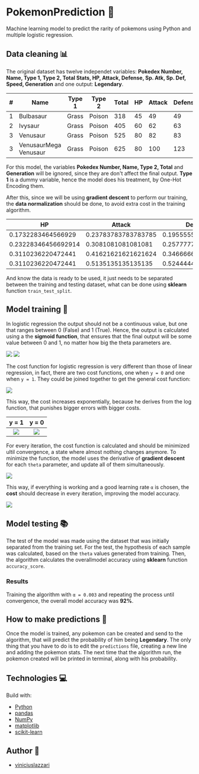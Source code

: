 # PokemonPrediction 🧠

Machine learning model to predict the rarity of pokemons using Python and multiple logistic regression.

## Data cleaning 📊

The original dataset has twelve independet variables: **Pokedex Number, Name, Type 1, Type 2, Total Stats, HP, Attack, Defense, Sp. Atk, Sp. Def, Speed, Generation** and one output: **Legendary**.

|#  |Name                     |Type 1  |Type 2  |Total|HP |Attack|Defense|Sp. Atk|Sp. Def|Speed|Generation|Legendary|
|---|-------------------------|--------|--------|-----|---|------|-------|-------|-------|-----|----------|---------|
|1  |Bulbasaur                |Grass   |Poison  |318  |45 |49    |49     |65     |65     |45   |1         |False    |
|2  |Ivysaur                  |Grass   |Poison  |405  |60 |62    |63     |80     |80     |60   |1         |False    |
|3  |Venusaur                 |Grass   |Poison  |525  |80 |82    |83     |100    |100    |80   |1         |False    |
|3  |VenusaurMega Venusaur    |Grass   |Poison  |625  |80 |100   |123    |122    |120    |80   |1         |False    |

For this model, the variables **Pokedex Number, Name, Type 2, Total** and **Generation** will be ignored, since they are don't affect the final output.
**Type 1** is a dummy variable, hence the model does his treatment, by One-Hot Encoding them.

After this, since we will be using **gradient descent** to perform our training, the **data normalization** should be done, to avoid extra cost in the training algorithm.

|HP |Attack                   |Defense |Sp. Atk |Sp. Def|Speed|Legendary|type1_Bug|type1_Dark|type1_Dragon|type1_Electric|type1_Fairy|type1_Fighting|type1_Fire|type1_Flying|type1_Ghost|type1_Grass|type1_Ground|type1_Ice|type1_Normal|type1_Poison|type1_Psychic|type1_Rock|type1_Steel|type1_Water|
|---|-------------------------|--------|--------|-------|-----|---------|---------|----------|------------|--------------|-----------|--------------|----------|------------|-----------|-----------|------------|---------|------------|------------|-------------|----------|-----------|-----------|
|0.1732283464566929|0.23783783783783785      |0.19555555555555557|0.29891304347826086|0.21428571428571427|0.22857142857142856|0.0      |0.0      |0.0       |0.0         |0.0           |0.0        |0.0           |0.0       |0.0         |0.0        |1.0        |0.0         |0.0      |0.0         |0.0         |0.0          |0.0       |0.0        |0.0        |
|0.23228346456692914|0.3081081081081081       |0.2577777777777778|0.3804347826086957|0.2857142857142857|0.3142857142857143|0.0      |0.0      |0.0       |0.0         |0.0           |0.0        |0.0           |0.0       |0.0         |0.0        |1.0        |0.0         |0.0      |0.0         |0.0         |0.0          |0.0       |0.0        |0.0        |
|0.3110236220472441|0.41621621621621624      |0.3466666666666667|0.4891304347826087|0.38095238095238093|0.42857142857142855|0.0      |0.0      |0.0       |0.0         |0.0           |0.0        |0.0           |0.0       |0.0         |0.0        |1.0        |0.0         |0.0      |0.0         |0.0         |0.0          |0.0       |0.0        |0.0        |
|0.3110236220472441|0.5135135135135135       |0.5244444444444445|0.6086956521739131|0.47619047619047616|0.42857142857142855|0.0      |0.0      |0.0       |0.0         |0.0           |0.0        |0.0           |0.0       |0.0         |0.0        |1.0        |0.0         |0.0      |0.0         |0.0         |0.0          |0.0       |0.0        |0.0        |

And know the data is ready to be used, it just needs to be separated between the training and testing dataset, what can be done using **sklearn** function `train_test_split`.

## Model training 🔄

In logistic regression the output should not be a continuous value, but one that ranges between 0 (False) and 1 (True). Hence, the output is calculated using a the **sigmoid function**, that ensures that the final output will be some value between 0 and 1, no matter how big the theta parameters are.

<img src="https://wikimedia.org/api/rest_v1/media/math/render/svg/e376fe69caee24c914fab1360de36900b7bb9c24">

<img src="https://upload.wikimedia.org/wikipedia/commons/thumb/5/53/Sigmoid-function-2.svg/1280px-Sigmoid-function-2.svg.png">

The cost function for logistic regression is very different than those of linear regression, in fact, there are two cost functions, one when `y = 0` and one when `y = 1`. They could be joined together to get the general cost function:

<img src="https://www.baeldung.com/wp-content/ql-cache/quicklatex.com-91ede8271c1696055f1ed51e65ff05f2_l3.svg">

This way, the cost increases exponentially, because he derives from the log function, that punishes bigger errors with bigger costs.

y = 1           |  y = 0
:-------------------------:|:-------------------------:
<img src="https://miro.medium.com/max/709/1*gAsyT-YdsQZUMF81NTZQdQ.png">  |  <img src="https://miro.medium.com/max/695/1*2QLAi8r4BWFZ4AC6aQLzbA.png">


For every iteration, the cost function is calculated and should be minimized ultil convergence, a state where almost nothing changes anymore. To minimize the function, the model uses the derivative of **gradient descent** for each `theta` parameter, and update all of them simultaneously.

<img src="https://render.githubusercontent.com/render/math?math=\displaystyle \theta_j := \theta_j - \frac{1}{m} \alpha \sum_{i=1}^m (h_\theta(x^{(i)}) - y^{(i)}) x^{(i)}_j">


This way, if everything is working and a good learning rate `α` is chosen, the **cost** should decrease in every iteration, improving the model accuracy.

<img src="https://i.postimg.cc/N0QJfcYn/cost.png">

## Model testing 📚

The test of the model was made using the dataset that was initially separated from the training set. For the test, the hypothesis of each sample was calculated, based on the `theta` values generated from training. Then, the algorithm calculates the overallmodel accuracy using **sklearn** function `accuracy_score`.

### Results

Training the algorithm with `α = 0.003` and repeating the process until convergence, the overall model accuracy was **92%**.

## How to make predictions 🔮

Once the model is trained, any pokemon can be created and send to the algorithm, that will predict the probability of him being **Legendary**.
The only thing that you have to do is to edit the `predictions` file, creating a new line and adding the pokemon stats. The next time that the algorithm run, the pokemon created will be printed in terminal, along with his probability.

## Technologies 💻

Build with:
- [Python](https://www.python.org/)
- [pandas](https://github.com/pandas-dev/pandas)
- [NumPy](https://github.com/numpy/numpy)
- [matplotlib](https://github.com/matplotlib/matplotlib)
- [scikit-learn](https://github.com/scikit-learn/scikit-learn)

## Author 🧙
- [viniciuslazzari](https://github.com/viniciuslazzari)